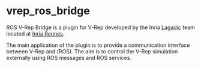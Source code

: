 vrep_ros_bridge
===============

<p>ROS V-Rep Bridge is a plugin for V-Rep developed by the Inria
<a href="http://www.irisa.fr/lagadic" target="_parent">Lagadic</a> team located at <a href="http://www.inria.fr/rennes" target="_parent">Inria Rennes</a>.</p>

<p> The main application of the plugin is to provide a communication interface between V-Rep and (ROS). The aim is to control the V-Rep simulation externally using ROS messages and ROS services.</p>
